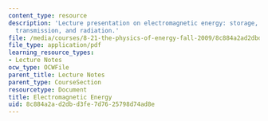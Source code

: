 ```yaml
---
content_type: resource
description: 'Lecture presentation on electromagnetic energy: storage, conversion,
  transmission, and radiation.'
file: /media/courses/8-21-the-physics-of-energy-fall-2009/8c884a2ad2dbd3fe7d7625798d74ad8e_MIT8_21s09_lec05.pdf
file_type: application/pdf
learning_resource_types:
- Lecture Notes
ocw_type: OCWFile
parent_title: Lecture Notes
parent_type: CourseSection
resourcetype: Document
title: Electromagnetic Energy
uid: 8c884a2a-d2db-d3fe-7d76-25798d74ad8e
---
```

